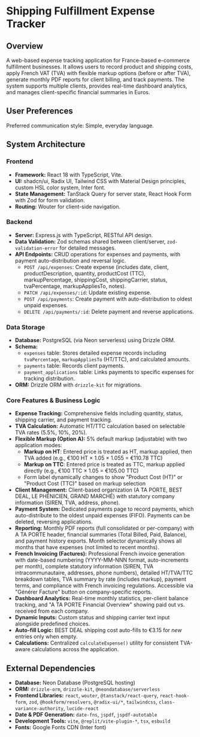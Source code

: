 # Shipping Fulfillment Expense Tracker

## Overview

A web-based expense tracking application for France-based e-commerce fulfillment businesses. It allows users to record product and shipping costs, apply French VAT (TVA) with flexible markup options (before or after TVA), generate monthly PDF reports for client billing, and track payments. The system supports multiple clients, provides real-time dashboard analytics, and manages client-specific financial summaries in Euros.

## User Preferences

Preferred communication style: Simple, everyday language.

## System Architecture

### Frontend

-   **Framework:** React 18 with TypeScript, Vite.
-   **UI:** shadcn/ui, Radix UI, Tailwind CSS with Material Design principles, custom HSL color system, Inter font.
-   **State Management:** TanStack Query for server state, React Hook Form with Zod for form validation.
-   **Routing:** Wouter for client-side navigation.

### Backend

-   **Server:** Express.js with TypeScript, RESTful API design.
-   **Data Validation:** Zod schemas shared between client/server, `zod-validation-error` for detailed messages.
-   **API Endpoints:** CRUD operations for expenses and payments, with payment auto-distribution and reversal logic.
    -   `POST /api/expenses`: Create expense (includes date, client, productDescription, quantity, productCost (TTC), markupPercentage, shippingCost, shippingCarrier, status, tvaPercentage, markupAppliesTo, notes).
    -   `PATCH /api/expenses/:id`: Update existing expense.
    -   `POST /api/payments`: Create payment with auto-distribution to oldest unpaid expenses.
    -   `DELETE /api/payments/:id`: Delete payment and reverse applications.

### Data Storage

-   **Database:** PostgreSQL (via Neon serverless) using Drizzle ORM.
-   **Schema:**
    -   `expenses` table: Stores detailed expense records including `tvaPercentage`, `markupAppliesTo` (HT/TTC), and calculated amounts.
    -   `payments` table: Records client payments.
    -   `payment_applications` table: Links payments to specific expenses for tracking distribution.
-   **ORM:** Drizzle ORM with `drizzle-kit` for migrations.

### Core Features & Business Logic

-   **Expense Tracking:** Comprehensive fields including quantity, status, shipping carrier, and payment tracking.
-   **TVA Calculation:** Automatic HT/TTC calculation based on selectable TVA rates (5.5%, 10%, 20%).
-   **Flexible Markup (Option A):** 5% default markup (adjustable) with two application modes:
    -   **Markup on HT**: Entered price is treated as HT, markup applied, then TVA added (e.g., €100 HT × 1.05 × 1.055 = €110.78 TTC)
    -   **Markup on TTC**: Entered price is treated as TTC, markup applied directly (e.g., €100 TTC × 1.05 = €105.00 TTC)
    -   Form label dynamically changes to show "Product Cost (HT)" or "Product Cost (TTC)" based on markup selection
-   **Client Management:** Client-based organization (A TA PORTE, BEST DEAL, LE PHÉNICIEN, GRAND MARCHÉ) with statutory company information (SIREN, TVA, address, phone).
-   **Payment System:** Dedicated payments page to record payments, which auto-distribute to the oldest unpaid expenses (FIFO). Payments can be deleted, reversing applications.
-   **Reporting:** Monthly PDF reports (full consolidated or per-company) with A TA PORTE header, financial summaries (Total Billed, Paid, Balance), and payment history exports. Month selector dynamically shows all months that have expenses (not limited to recent months).
-   **French Invoicing (Factures):** Professional French invoice generation with date-based numbering (YYYY-MM-NNN format, auto-increments per month), complete statutory information (SIREN, TVA intracommunautaire, addresses, phone numbers), detailed HT/TVA/TTC breakdown tables, TVA summary by rate (includes markup), payment terms, and compliance with French invoicing regulations. Accessible via "Générer Facture" button on company-specific reports.
-   **Dashboard Analytics:** Real-time monthly statistics, per-client balance tracking, and "A TA PORTE Financial Overview" showing paid out vs. received from each company.
-   **Dynamic Inputs:** Custom status and shipping carrier text input alongside predefined choices.
-   **Auto-fill Logic:** BEST DEAL shipping cost auto-fills to €3.15 for *new* entries only when empty.
-   **Calculations:** Centralized `calculateExpense()` utility for consistent TVA-aware calculations across the application.

## External Dependencies

-   **Database:** Neon Database (PostgreSQL hosting)
-   **ORM:** `drizzle-orm`, `drizzle-kit`, `@neondatabase/serverless`
-   **Frontend Libraries:** `react`, `wouter`, `@tanstack/react-query`, `react-hook-form`, `zod`, `@hookform/resolvers`, `@radix-ui/*`, `tailwindcss`, `class-variance-authority`, `lucide-react`
-   **Date & PDF Generation:** `date-fns`, `jspdf`, `jspdf-autotable`
-   **Development Tools:** `vite`, `@replit/vite-plugin-*`, `tsx`, `esbuild`
-   **Fonts:** Google Fonts CDN (Inter font)